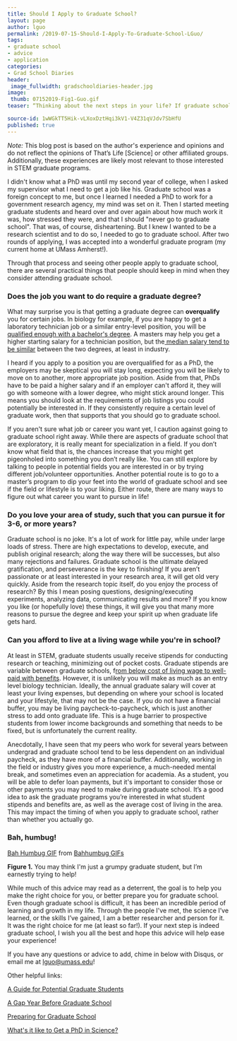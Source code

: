 ```yaml
---
title: Should I Apply to Graduate School? 
layout: page
author: lguo
permalink: /2019-07-15-Should-I-Apply-To-Graduate-School-LGuo/
tags:
- graduate school
- advice
- application
categories:
- Grad School Diaries
header:
 image_fullwidth: gradschooldiaries-header.jpg
image:
 thumb: 07152019-Fig1-Guo.gif
teaser: “Thinking about the next steps in your life? If graduate school is one of those potential options, here’s some things you should be thinking about.”

source-id: 1wWGkTT5Hik-vLXoxDztHqi3kV1-V4Z31qVJdv7SbHfU
published: true
---
```


*Note:* This blog post is based on the author's experience and opinions and do not reflect the opinions of That’s Life [Science] or other affiliated groups. Additionally, these experiences are likely most relevant to those interested in STEM graduate programs.

I didn't know what a PhD was until my second year of college, when I asked my supervisor what I need to get a job like his. Graduate school was a foreign concept to me, but once I learned I needed a PhD to work for a government research agency, my mind was set on it. Then I started meeting graduate students and heard over and over again about how much work it was, how stressed they were, and that I should "never go to graduate school". That was, of course, disheartening. But I knew I wanted to be a research scientist and to do so, I needed to go to graduate school. After two rounds of applying, I was accepted into a wonderful graduate program (my current home at UMass Amherst!). 

Through that process and seeing other people apply to graduate school, there are several practical things that people should keep in mind when they consider attending graduate school. 

<h3>Does the job you want to do require a graduate degree?</h3>

What may surprise you is that getting a graduate degree can **overqualify** you for certain jobs. In biology for example, if you are happy to get a laboratory technician job or a similar entry-level position, you will be[ qualified enough with a bachelor's degree](https://www.reddit.com/r/biotech/comments/9x94k6/can_i_have_a_decent_career_in_biotech_with_a/). A masters may help you get a higher starting salary for a technician position, but the[ median salary tend to be similar](https://www.payscale.com/research/US/Skill=Biotechnology/Salary/by_Degree) between the two degrees, at least in industry. 

I heard if you apply to a position you are overqualified for as a PhD, the employers may be skeptical you will stay long, expecting you will be likely to move on to another, more appropriate job position. Aside from that, PhDs have to be paid a higher salary and if an employer can't afford it, they will go with someone with a lower degree, who might stick around longer. This means you should look at the requirements of job listings you could potentially be interested in. If they consistently require a certain level of graduate work, then that supports that you should go to graduate school.

If you aren't sure what job or career you want yet, I caution against going to graduate school right away. While there are aspects of graduate school that are exploratory, it is really meant for specialization in a field. If you don’t know what field that is, the chances increase that you might get pigeonholed into something you don’t really like. You can still explore by talking to people in potential fields you are interested in or by trying different job/volunteer opportunities. Another potential route is to go to a master’s program to dip your feet into the world of graduate school and see if the field or lifestyle is to your liking. Either route, there are many ways to figure out what career you want to pursue in life! 

<h3>Do you love your area of study, such that you can pursue it for 3-6, or more years?</h3>

Graduate school is no joke. It's a lot of work for little pay, while under large loads of stress. There are high expectations to develop, execute, and publish original research; along the way there will be successes, but also many rejections and failures. Graduate school is the ultimate delayed gratification, and  perseverance is the key to finishing! If you aren’t passionate or at least interested in your research area, it will get old very quickly. Aside from the research topic itself, do you enjoy the process of research? By this I mean posing questions, designing/executing experiments, analyzing data, communicating results and more? If you know you like (or hopefully love) these things, it will give you that many more reasons to pursue the degree and keep your spirit up when graduate life gets hard. 

<h3>Can you afford to live at a living wage while you're in school?</h3>

At least in STEM, graduate students usually receive stipends for conducting research or teaching, minimizing out of pocket costs. Graduate stipends are variable between graduate schools, f[rom below cost of living wage to well-paid with benefits](https://www.payscale.com/research/US/Job=Graduate_Student_Researcher/Salary). However, it is unlikely you will make as much as an entry level biology technician. Ideally, the annual graduate salary will cover at least your living expenses, but depending on where your school is located and your lifestyle, that may not be the case. If you do not have a financial buffer, you may be living paycheck-to-paycheck, which is just another stress to add onto graduate life. This is a huge barrier to prospective students from lower income backgrounds and something that needs to be fixed, but is unfortunately the current reality. 

Anecdotally, I have seen that my peers who work for several years between undergrad and graduate school tend to be less dependent on an individual paycheck, as they have more of a financial buffer. Additionally, working in the field or industry gives you more experience, a much-needed mental break, and sometimes even an appreciation for academia. As a student, you will be able to defer loan payments, but it's important to consider those or other payments you may need to make during graduate school. It’s a good idea to ask the graduate programs you’re interested in what student stipends and benefits are, as well as the average cost of living in the area. This may impact the timing of when you apply to graduate school, rather than whether you actually go. 

<h3>Bah, humbug!</h3>

<div class="tenor-gif-embed" data-postid="4808611" data-share-method="host" data-width="100%" data-aspect-ratio="1.7857142857142858"><a href="https://tenor.com/view/bah-humbug-bah-humbug-angry-upset-gif-4808611">Bah Humbug GIF</a> from <a href="https://tenor.com/search/bahhumbug-gifs">Bahhumbug GIFs</a></div><script type="text/javascript" async src="[https://tenor.com/embed.js](https://tenor.com/embed.js)"></script>

**Figure 1.** You may think I'm just a grumpy graduate student, but I’m earnestly trying to help!

While much of this advice may read as a deterrent, the goal is to help you make the right choice for you, or better prepare you for graduate school. Even though graduate school is difficult, it has been an incredible period of learning and growth in my life. Through the people I've met, the science I’ve learned, or the skills I’ve gained, I am a better researcher and person for it. It was the right choice for me (at least so far!). If your next step is indeed graduate school, I wish you all the best and hope this advice will help ease your experience!

If you have any questions or advice to add, chime in below with Disqus, or email me at [lguo@umass.edu](mailto:lguo@umass.edu)!

Other helpful links:

[A Guide for Potential Graduate Students](https://www.petersons.com/blog/a-guide-for-potential-grad-students-should-you-go-to-graduate-school/)

[A Gap Year Before Graduate School](https://www.gograd.org/resources/gap-year-before-graduate-school/)

[Preparing for Graduate School](https://www.gograd.org/graduate-school-guide-book/)

[What's it like to Get a PhD in Science?](https://slate.com/human-interest/2015/08/stem-advanced-degree-whats-it-like-to-get-a-ph-d-in-science.html)

